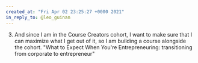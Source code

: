 ```yaml
---
created_at: "Fri Apr 02 23:25:27 +0000 2021"
in_reply_to: @leo_guinan
---
```


3. And since I am in the Course Creators cohort, I want to make sure that I can maximize what I get out of it, so I am building a course alongside the cohort. "What to Expect When You're Entrepreneuring: transitioning from corporate to entrepreneur"